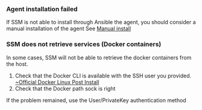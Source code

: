 ### Agent installation failed
If SSM is not able to install through Ansible the agent, you should consider a manual installation of the agent
See [Manual install](/docs/manual-install-agent)

### SSM does not retrieve services (Docker containers)
In some cases, SSM will not be able to retrieve the docker containers from the host.
1. Check that the Docker CLI is available with the SSH user you provided. [~Official Docker Linux Post Install](https://docs.docker.com/engine/install/linux-postinstall/)
2. Check that the Docker path sock is right

If the problem remained, use the User/PrivateKey authentication method
